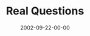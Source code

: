 ---
layout: message
category: message
series: "Living Out Loud"
title: "Real Questions"
date: 2002-09-22-00-00
message_id: 263
audio-description: "What does it mean to live out loud?"
audio: "http://s3.amazonaws.com/crossroadsaudiomessages/Real Questions.mp3"
audio-title: "Real Questions"
audio-duration: "36:17"
---